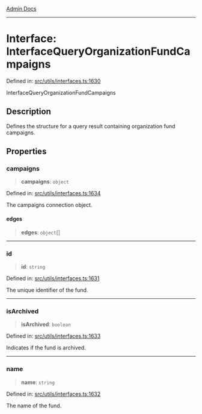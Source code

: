 [Admin Docs](/)

***

# Interface: InterfaceQueryOrganizationFundCampaigns

Defined in: [src/utils/interfaces.ts:1630](https://github.com/PalisadoesFoundation/talawa-admin/blob/main/src/utils/interfaces.ts#L1630)

InterfaceQueryOrganizationFundCampaigns

## Description

Defines the structure for a query result containing organization fund campaigns.

## Properties

### campaigns

> **campaigns**: `object`

Defined in: [src/utils/interfaces.ts:1634](https://github.com/PalisadoesFoundation/talawa-admin/blob/main/src/utils/interfaces.ts#L1634)

The campaigns connection object.

#### edges

> **edges**: `object`[]

***

### id

> **id**: `string`

Defined in: [src/utils/interfaces.ts:1631](https://github.com/PalisadoesFoundation/talawa-admin/blob/main/src/utils/interfaces.ts#L1631)

The unique identifier of the fund.

***

### isArchived

> **isArchived**: `boolean`

Defined in: [src/utils/interfaces.ts:1633](https://github.com/PalisadoesFoundation/talawa-admin/blob/main/src/utils/interfaces.ts#L1633)

Indicates if the fund is archived.

***

### name

> **name**: `string`

Defined in: [src/utils/interfaces.ts:1632](https://github.com/PalisadoesFoundation/talawa-admin/blob/main/src/utils/interfaces.ts#L1632)

The name of the fund.
